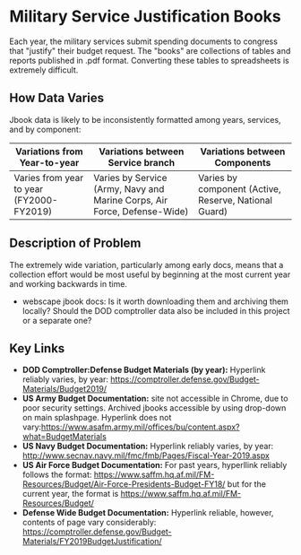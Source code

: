 # Military Service Justification Books
Each year, the military services submit spending documents to congress that "justify" their budget request. The "books" are collections of tables and reports published in .pdf format. Converting these tables to spreadsheets is extremely difficult.

## How Data Varies
Jbook data is likely to be inconsistently formatted among years, services, and by component:

 Variations from Year-to-year   | Variations between Service branch   | Variations between Components
--------|------------|----------
Varies from year to year (FY2000-FY2019) | Varies by Service (Army, Navy and Marine Corps, Air Force, Defense-Wide) | Varies by component (Active, Reserve, National Guard)

## Description of Problem
The extremely wide variation, particularly among early docs, means that a collection effort would be most useful by beginning at the most current year and working backwards in time.

* webscape jbook docs: Is it worth downloading them and archiving them locally? Should the DOD comptroller data also be included in this project or a separate one?


## Key Links
* **DOD Comptroller:Defense Budget Materials (by year):** Hyperlink reliably varies, by year: https://comptroller.defense.gov/Budget-Materials/Budget2019/
* **US Army Budget Documentation:** site not accessible in Chrome, due to poor security settings. Archived jbooks accessible by using drop-down on main splashpage. Hyperlink does not vary:https://www.asafm.army.mil/offices/bu/content.aspx?what=BudgetMaterials
* **US Navy Budget Documentation:** Hyperlink reliably varies, by year: http://www.secnav.navy.mil/fmc/fmb/Pages/Fiscal-Year-2019.aspx
* **US Air Force Budget Documentation:** For past years, hyperllink reliably follows the format: https://www.saffm.hq.af.mil/FM-Resources/Budget/Air-Force-Presidents-Budget-FY18/ but for the current year, the format is https://www.saffm.hq.af.mil/FM-Resources/Budget/
* **Defense Wide Budget Documentation:** Hyperlink reliable, however, contents of page vary considerably: https://comptroller.defense.gov/Budget-Materials/FY2019BudgetJustification/


